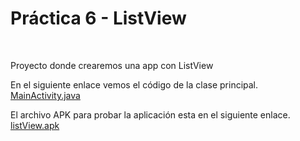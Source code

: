 # Práctica 6 - ListView

<br/>

Proyecto donde crearemos una app con ListView

En el siguiente enlace vemos el código de la clase principal. [MainActivity.java](https://github.com/salvafon/listview/blob/master/ListView/app/src/main/java/fonseca/emmanuel/listview/MainActivity.java)

El archivo APK para probar la aplicación esta en el siguiente enlace.
[listView.apk](https://github.com/salvafon/listview/raw/master/listView.apk)
